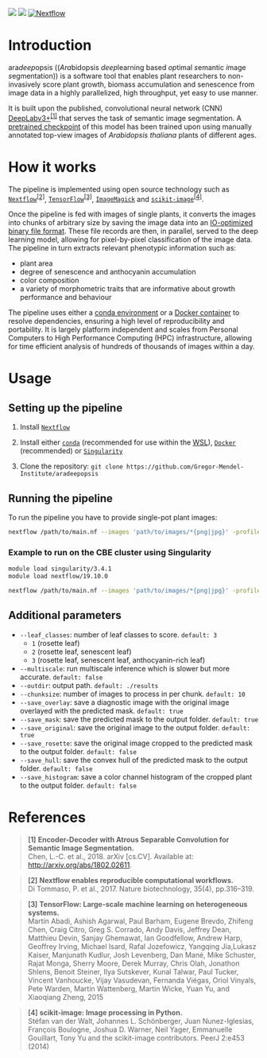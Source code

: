 ![](https://github.com/Gregor-Mendel-Institute/aradeepopsis/workflows/Docker%20build/badge.svg)
![](https://github.com/Gregor-Mendel-Institute/aradeepopsis/workflows/Integration%20test/badge.svg?branch=master)
[![Nextflow](https://img.shields.io/badge/nextflow-%E2%89%A519.10.0-important.svg)](https://www.nextflow.io/)

# Introduction

ara*deep*opsis ((*Ara*bidopsis *deep*learning based *op*timal *s*emantic *i*mage *s*egmentation)) is a software tool that enables plant researchers to non-invasively score plant growth, biomass accumulation and senescence from image data in a highly parallelized, high throughput, yet easy to use manner.

It is built upon the published, convolutional neural network (CNN) [DeepLabv3+](https://github.com/tensorflow/models/tree/master/research/deeplab)<sup>[[1]](#ref1)</sup> that serves the task of semantic image segmentation. A [pretrained checkpoint](http://download.tensorflow.org/models/deeplabv3_xception_2018_01_04.tar.gz) of this model has been trained upon using manually annotated top-view images of *Arabidopsis thaliana* plants of different ages.

# How it works

The pipeline is implemented using open source technology such as [`Nextflow`](https://www.nextflow.io/)<sup>[[2]](#ref2)</sup>, [`TensorFlow`](https://www.tensorflow.org/)<sup>[[3]](#ref3)</sup>, [`ImageMagick`](https://imagemagick.org) and [`scikit-image`](https://scikit-image.org/)<sup>[[4]](#ref4)</sup>.

Once the pipeline is fed with images of single plants, it converts the images into chunks of arbitrary size by saving the image data into an [IO-optimized binary file format](https://www.tensorflow.org/tutorials/load_data/tfrecord). These file records are then, in parallel, served to the deep learning model, allowing for pixel-by-pixel classification of the image data. The pipeline in turn extracts relevant phenotypic information such as:

* plant area
* degree of senescence and anthocyanin accumulation
* color composition
* a variety of morphometric traits that are informative about growth performance and behaviour

The pipeline uses either a [conda environment](https://conda.io/en/latest/) or a [Docker container](https://www.docker.com/resources/what-container) to resolve dependencies, ensuring a high level of reproducibility and portability. It is largely platform independent and scales from Personal Computers to High Performance Computing (HPC) infrastructure, allowing for time efficient analysis of hundreds of thousands of images within a day.

# Usage

## Setting up the pipeline

1. Install [`Nextflow`](https://www.nextflow.io/index.html#GetStarted)

2. Install either [`conda`](https://docs.conda.io/projects/conda/en/latest/user-guide/install/) (recommended for use within the [WSL](https://docs.microsoft.com/en-us/windows/wsl/install-win10)), [`Docker`](https://docs.docker.com/install/) (recommended) or [`Singularity`](https://sylabs.io/guides/3.0/user-guide/installation.html)

3. Clone the repository: `git clone https://github.com/Gregor-Mendel-Institute/aradeepopsis`

## Running the pipeline

To run the pipeline you have to provide single-pot plant images:

```bash
nextflow /path/to/main.nf --images 'path/to/images/*{png|jpg}' -profile {conda|docker|singularity}
```

### Example to run on the CBE cluster using Singularity

```bash
module load singularity/3.4.1
module load nextflow/19.10.0

nextflow /path/to/main.nf --images 'path/to/images/*{png|jpg}' -profile cbe,singularity
```

## Additional parameters

* `--leaf_classes`: number of leaf classes to score. `default: 3`
    * `1` (rosette leaf)
    * `2` (rosette leaf, senescent leaf)
    * `3` (rosette leaf, senescent leaf, anthocyanin-rich leaf)
* `--multiscale`: run multiscale inference which is slower but more accurate. `default: false`
* `--outdir`: output path. `default: ./results`
* `--chunksize`: number of images to process in per chunk. `default: 10`
* `--save_overlay`: save a diagnostic image with the original image overlayed with the predicted mask. `default: true`
* `--save_mask`: save the predicted mask to the output folder. `default: true`
* `--save_original`: save the original image to the output folder. `default: true`
* `--save_rosette`: save the original image cropped to the predicted mask to the output folder. `default: false`
* `--save_hull`: save the convex hull of the predicted mask to the output folder. `default: false`
* `--save_histogram`: save a color channel histogram of the cropped plant to the output folder. `default: false`

# References

> <a name="ref1">[1]</a> **Encoder-Decoder with Atrous Separable Convolution for Semantic Image Segmentation.**<br />Chen, L.-C. et al., 2018. arXiv [cs.CV]. Available at: http://arxiv.org/abs/1802.02611.

> <a name="ref2">[2]</a> **Nextflow enables reproducible computational workflows.**<br />Di Tommaso, P. et al., 2017. Nature biotechnology, 35(4), pp.316–319.

> <a name="ref3">[3]</a> **TensorFlow: Large-scale machine learning on heterogeneous systems.**<br />Martín Abadi, Ashish Agarwal, Paul Barham, Eugene Brevdo, Zhifeng Chen, Craig Citro, Greg S. Corrado, Andy Davis, Jeffrey Dean, Matthieu Devin, Sanjay Ghemawat, Ian Goodfellow, Andrew Harp, Geoffrey Irving, Michael Isard, Rafal Jozefowicz, Yangqing Jia,Lukasz Kaiser, Manjunath Kudlur, Josh Levenberg, Dan Mané, Mike Schuster, Rajat Monga, Sherry Moore, Derek Murray, Chris Olah, Jonathon Shlens, Benoit Steiner, Ilya Sutskever, Kunal Talwar, Paul Tucker, Vincent Vanhoucke, Vijay Vasudevan, Fernanda Viégas, Oriol Vinyals, Pete Warden, Martin Wattenberg, Martin Wicke, Yuan Yu, and Xiaoqiang Zheng, 2015

> <a name="ref4">[4]</a> **scikit-image: Image processing in Python.**<br />Stéfan van der Walt, Johannes L. Schönberger, Juan Nunez-Iglesias, François Boulogne, Joshua D. Warner, Neil Yager, Emmanuelle Gouillart, Tony Yu and the scikit-image contributors. PeerJ 2:e453 (2014) 
